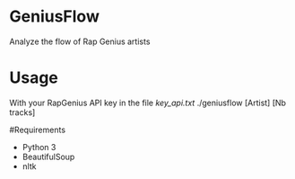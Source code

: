 # GeniusFlow
Analyze the flow of Rap Genius artists


# Usage
With your RapGenius API key in the file *key_api.txt*
./geniusflow [Artist] [Nb tracks]

#Requirements

* Python 3
* BeautifulSoup
* nltk
